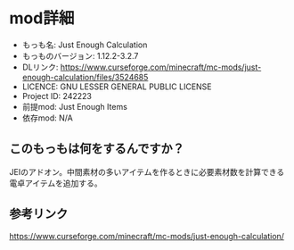 # mod詳細

- もっも名: Just Enough Calculation
- もっものバージョン: 1.12.2-3.2.7
- DLリンク: https://www.curseforge.com/minecraft/mc-mods/just-enough-calculation/files/3524685
- LICENCE: GNU LESSER GENERAL PUBLIC LICENSE
- Project ID: 242223
- 前提mod: Just Enough Items 
- 依存mod: N/A

## このもっもは何をするんですか？
JEIのアドオン。中間素材の多いアイテムを作るときに必要素材数を計算できる電卓アイテムを追加する。

## 参考リンク
https://www.curseforge.com/minecraft/mc-mods/just-enough-calculation/
